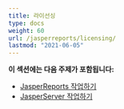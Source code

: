 ```yaml
---
title: 라이선싱
type: docs
weight: 60
url: /jasperreports/licensing/
lastmod: "2021-06-05"
---
```


**이 섹션에는 다음 주제가 포함됩니다:**

- [JasperReports 작업하기](/pdf/jasperreports/working-with-jasperreports/)
- [JasperServer 작업하기](/pdf/jasperreports/working-with-jasperserver/)